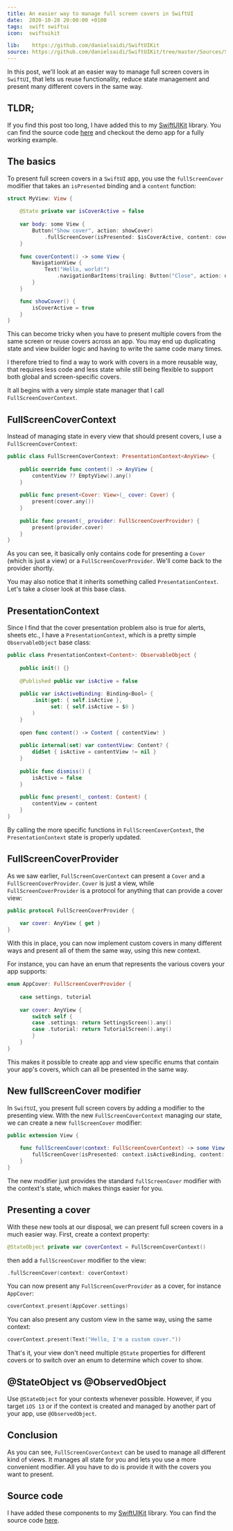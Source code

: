 ```yaml
---
title: An easier way to manage full screen covers in SwiftUI
date:  2020-10-28 20:00:00 +0100
tags:  swift swiftui
icon:  swiftuikit

lib:    https://github.com/danielsaidi/SwiftUIKit
source: https://github.com/danielsaidi/SwiftUIKit/tree/master/Sources/SwiftUIKit/Sheets
---
```


In this post, we'll look at an easier way to manage full screen covers in `SwiftUI`, that lets us reuse functionality, reduce state management and present many different covers in the same way.


## TLDR;

If you find this post too long, I have added this to my [SwiftUIKit]({{page.lib}}) library. You can find the source code [here]({{page.source}}) and checkout the demo app for a fully working example.


## The basics

To present full screen covers in a `SwiftUI` app, you use the `fullScreenCover` modifier that takes an `isPresented` binding and a `content` function:

```swift
struct MyView: View {
    
    @State private var isCoverActive = false
    
    var body: some View {
        Button("Show cover", action: showCover)
            .fullScreenCover(isPresented: $isCoverActive, content: coverContent)
    }
    
    func coverContent() -> some View {
        NavigationView {
            Text("Hello, world!")
                .navigationBarItems(trailing: Button("Close", action: dismiss))
        }
    }

    func showCover() {
        isCoverActive = true
    }
}
```

This can become tricky when you have to present multiple covers from the same screen or reuse covers across an app. You may end up duplicating state and view builder logic and having to write the same code many times.

I therefore tried to find a way to work with covers in a more reusable way, that requires less code and less state while still being flexible to support both global and screen-specific covers.

It all begins with a very simple state manager that I call `FullScreenCoverContext`.


## FullScreenCoverContext

Instead of managing state in every view that should present covers, I use a `FullScreenCoverContext`:

```swift
public class FullScreenCoverContext: PresentationContext<AnyView> {
    
    public override func content() -> AnyView {
        contentView ?? EmptyView().any()
    }
    
    public func present<Cover: View>(_ cover: Cover) {
        present(cover.any())
    }
    
    public func present(_ provider: FullScreenCoverProvider) {
        present(provider.cover)
    }
}
```

As you can see, it basically only contains code for presenting a `Cover` (which is just a view) or a `FullScreenCoverProvider`. We'll come back to the provider shortly.

You may also notice that it inherits something called `PresentationContext`. Let's take a closer look at this base class.


## PresentationContext

Since I find that the cover presentation problem also is true for alerts, sheets etc., I have a `PresentationContext`, which is a pretty simple `ObservableObject` base class:

```swift
public class PresentationContext<Content>: ObservableObject {
    
    public init() {}
    
    @Published public var isActive = false
    
    public var isActiveBinding: Binding<Bool> {
        .init(get: { self.isActive },
              set: { self.isActive = $0 }
        )
    }
    
    open func content() -> Content { contentView! }
    
    public internal(set) var contentView: Content? {
        didSet { isActive = contentView != nil }
    }
    
    public func dismiss() {
        isActive = false
    }
    
    public func present(_ content: Content) {
        contentView = content
    }
}
```

By calling the more specific functions in `FullScreenCoverContext`, the `PresentationContext` state is properly updated.


## FullScreenCoverProvider

As we saw earlier, `FullScreenCoverContext` can present a `Cover` and a `FullScreenCoverProvider`. `Cover` is just a view, while `FullScreenCoverProvider` is a protocol for anything that can provide a cover view:

```swift
public protocol FullScreenCoverProvider {
    
    var cover: AnyView { get }
}
```

With this in place, you can now implement custom covers in many different ways and present all of them the same way, using this new context.

For instance, you can have an enum that represents the various covers your app supports:

```swift
enum AppCover: FullScreenCoverProvider {
    
    case settings, tutorial
    
    var cover: AnyView {
        switch self {
        case .settings: return SettingsScreen().any()
        case .tutorial: return TutorialScreen().any()
        }
    }
}
```

This makes it possible to create app and view specific enums that contain your app's covers, which can all be presented in the same way.


## New fullScreenCover modifier

In `SwiftUI`, you present full screen covers by adding a modifier to the presenting view. With the new `FullScreenCoverContext` managing our state, we can create a new `fullScreenCover` modifier:

```swift
public extension View {
    
    func fullScreenCover(context: FullScreenCoverContext) -> some View {
        fullScreenCover(isPresented: context.isActiveBinding, content: context.content)
    }
}
```

The new modifier just provides the standard `fullScreenCover` modifier with the context's state, which makes things easier for you.


## Presenting a cover

With these new tools at our disposal, we can present full screen covers in a much easier way. First, create a context property:

```swift
@StateObject private var coverContext = FullScreenCoverContext()
```

then add a `fullScreenCover` modifier to the view:

```swift
.fullScreenCover(context: coverContext)
```

You can now present any `FullScreenCoverProvider` as a cover, for instance `AppCover`:

```swift
coverContext.present(AppCover.settings)
```

You can also present any custom view in the same way, using the same context:

```swift
coverContext.present(Text("Hello, I'm a custom cover."))
```

That's it, your view don't need multiple `@State` properties for different covers or to switch over an enum to determine which cover to show.


## @StateObject vs @ObservedObject

Use `@StateObject` for your contexts whenever possible. However, if you target `iOS 13` or if the context is created and managed by another part of your app, use `@ObservedObject`.


## Conclusion

As you can see, `FullScreenCoverContext` can be used to manage all different kind of views. It manages all state for you and lets you use a more convenient modifier. All you have to do is provide it with the covers you want to present.


## Source code

I have added these components to my [SwiftUIKit]({{page.lib}}) library. You can find the source code [here]({{page.source}}).